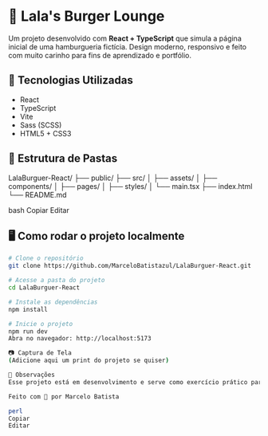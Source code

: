 # 🍔 Lala's Burger Lounge

Um projeto desenvolvido com **React + TypeScript** que simula a página inicial de uma hamburgueria fictícia. Design moderno, responsivo e feito com muito carinho para fins de aprendizado e portfólio.

## 🚀 Tecnologias Utilizadas

- React
- TypeScript
- Vite
- Sass (SCSS)
- HTML5 + CSS3

## 📁 Estrutura de Pastas

LalaBurguer-React/ ├── public/ ├── src/ │ ├── assets/ │ ├── components/ │ ├── pages/ │ ├── styles/ │ └── main.tsx ├── index.html └── README.md

bash
Copiar
Editar

## 🖥️ Como rodar o projeto localmente

```bash
# Clone o repositório
git clone https://github.com/MarceloBatistazul/LalaBurguer-React.git

# Acesse a pasta do projeto
cd LalaBurguer-React

# Instale as dependências
npm install

# Inicie o projeto
npm run dev
Abra no navegador: http://localhost:5173

📷 Captura de Tela
(Adicione aqui um print do projeto se quiser)

📌 Observações
Esse projeto está em desenvolvimento e serve como exercício prático para fixar conhecimentos de front-end com React.

Feito com 💛 por Marcelo Batista

perl
Copiar
Editar
